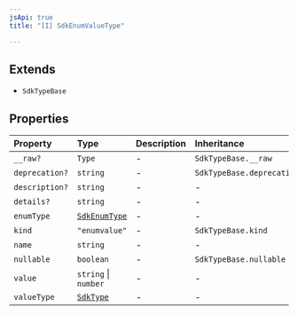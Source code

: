 ```yaml
---
jsApi: true
title: "[I] SdkEnumValueType"

---
```

## Extends

- `SdkTypeBase`

## Properties

| Property | Type | Description | Inheritance |
| :------ | :------ | :------ | :------ |
| `__raw?` | `Type` | - | `SdkTypeBase.__raw` |
| `deprecation?` | `string` | - | `SdkTypeBase.deprecation` |
| `description?` | `string` | - | - |
| `details?` | `string` | - | - |
| `enumType` | [`SdkEnumType`](SdkEnumType.md) | - | - |
| `kind` | `"enumvalue"` | - | `SdkTypeBase.kind` |
| `name` | `string` | - | - |
| `nullable` | `boolean` | - | `SdkTypeBase.nullable` |
| `value` | `string` \| `number` | - | - |
| `valueType` | [`SdkType`](../type-aliases/SdkType.md) | - | - |
